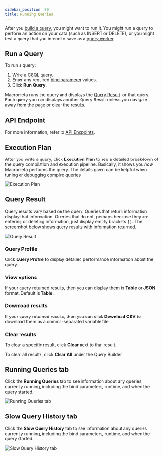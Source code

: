 ```yaml
---
sidebar_position: 20
title: Running Queries
---
```


After you [build a query](building-queries.md), you might want to run it. You might run a query to perform an action on your data (such as INSERT or DELETE), or you might test a query that you intend to save as a [query worker](query-workers.md).

## Run a Query

To run a query:

1. Write a [C8QL](../c8ql/) query.
2. Enter any required [bind parameter](fundamentals.md#bind-parameters) values.
3. Click **Run Query**.

Macrometa runs the query and displays the [Query Result](#query-result) for that query. Each query you run displays another Query Result unless you navigate away from the page or clear the results.

## API Endpoint

For more information, refer to [API Endpoints](api-endpoints.md).

## Execution Plan

After you write a query, click **Execution Plan** to see a detailed breakdown of the query compilation and execution pipeline. Basically, it shows you _how_ Macrometa performs the query. The details given can be helpful when tuning or debugging complex queries.

![Execution Plan](/img/queries/execution-plan.png)

## Query Result

Query results vary based on the query. Queries that return information display that information. Queries that do not, perhaps because they are entering or deleting information, just display empty brackets `[]`. The screenshot below shows query results with information returned.

![Query Result](/img/queries/query-result.png)

### Query Profile

Click **Query Profile** to display detailed performance information about the query.

### View options

If your query returned results, then you can display them in **Table** or **JSON** format. Default is **Table**.

### Download results

If your query returned results, then you can click **Download CSV** to download them as a comma-separated variable file.

### Clear results

To clear a specific result, click **Clear** next to that result.

To clear all results, click **Clear All** under the Query Builder.

## Running Queries tab

Click the **Running Queries** tab to see information about any queries currently running, including the bind parameters, runtime, and when the query started.

![Running Queries tab](/img/queries/running-queries-tab.png)

## Slow Query History tab

Click the **Slow Query History** tab to see information about any queries currently running, including the bind parameters, runtime, and when the query started.

![Slow Query History tab](/img/queries/slow-query-history-tab.png)